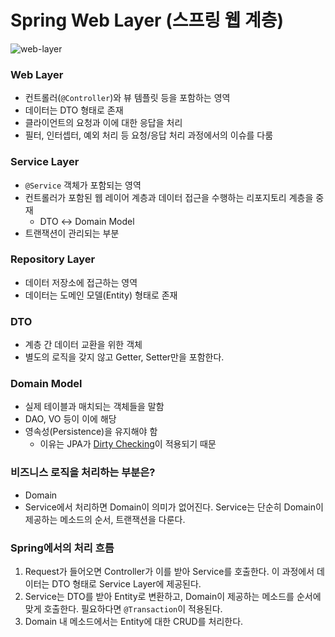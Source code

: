 # Spring Web Layer (스프링 웹 계층)

![web-layer](https://user-images.githubusercontent.com/59721541/147876412-acb9cfe8-4357-4647-a274-033f7b5841b6.png)

### Web Layer

* 컨트롤러(`@Controller`)와 뷰 템플릿 등을 포함하는 영역
* 데이터는 DTO 형태로 존재
* 클라이언트의 요청과 이에 대한 응답을 처리
* 필터, 인터셉터, 예외 처리 등 요청/응답 처리 과정에서의 이슈를 다룸

### Service Layer

* `@Service` 객체가 포함되는 영역
* 컨트롤러가 포함된 웹 레이어 계층과 데이터 접근을 수행하는 리포지토리 계층을 중재
  * DTO ↔ Domain Model
* 트랜잭션이 관리되는 부분

### Repository Layer

* 데이터 저장소에 접근하는 영역
* 데이터는 도메인 모델(Entity) 형태로 존재

### DTO

* 계층 간 데이터 교환을 위한 객체
* 별도의 로직을 갖지 않고 Getter, Setter만을 포함한다.

### Domain Model

* 실제 테이블과 매치되는 객체들을 말함
* DAO, VO 등이 이에 해당
* 영속성(Persistence)을 유지해야 함
  * 이유는 JPA가 [Dirty Checking](../jpa/Dirty\_Checking.md)이 적용되기 때문

### 비즈니스 로직을 처리하는 부분은?

* Domain
* Service에서 처리하면 Domain이 의미가 없어진다. Service는 단순히 Domain이 제공하는 메소드의 순서, 트랜잭션을 다룬다.

### Spring에서의 처리 흐름

1. Request가 들어오면 Controller가 이를 받아 Service를 호출한다. 이 과정에서 데이터는 DTO 형태로 Service Layer에 제공된다.
2. Service는 DTO를 받아 Entity로 변환하고, Domain이 제공하는 메소드를 순서에 맞게 호출한다. 필요하다면 `@Transaction`이 적용된다.
3. Domain 내 메소드에서는 Entity에 대한 CRUD를 처리한다.
